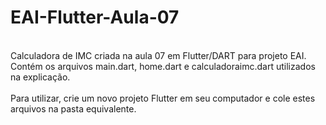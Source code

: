 # EAI-Flutter-Aula-07
<br>
Calculadora de IMC criada na aula 07 em Flutter/DART para projeto EAI.<br>
Contém os arquivos main.dart, home.dart e calculadoraimc.dart utilizados na explicação.<br><br>
Para utilizar, crie um novo projeto Flutter em seu computador e cole estes arquivos na pasta equivalente.
